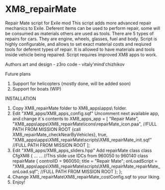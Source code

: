 # XM8_repairMate

Repair Mate script for Exile mod
This script adds more advanced repair mechanics to Exile.
Deferent items can be used to perform repair, some will be
consumed as materials others are used as tools.
There are 5 types of repairs for cars. They are engine, wheels, glasses,
fuel and body. Script is highly configurable, and allows to set exact
material costs and reqiured tools for deferent types of repair.
It is allowed to have materials and tools inside vehicle being repaired.
Script requires improved XM8 apps to work.

Authors
art and design - z3ro
code - vitaly'mind'chizhikov

Future plans
1. Support for helicopters (mostly done, will be added soon)
2. Support for boats (WIP)

INSTALLATION
1) Copy XM8_repairMate folder to XM8_apps\apps\ folder.
2) Edit "XM8_apps/XM8_apps_config.sqf"
	Uncomment next available app, and change it`s contents to
	XM8_apps_app<availableAppNumber> = [
		"Repair Mate",
		"XM8_apps\apps\XM8_repairMate\icons\repairMate_icon.paa", //FULL PATH FROM MISSION ROOT
		{call XM8_repairMate_checkNearByVehicles},
		true,
		"XM8_apps\apps\XM8_repairMate\scripts\XM8_repairMate_init.sqf" //FULL PATH FROM MISSION ROOT
	];
3) Edit "XM8_apps/XM8_apps_sliders.hpp"
	Add repairMate class
	class CfgXM8 {
		...
		<other classes>
		...
		//This slide use IDCs from 960050 to 960140
		class repairMate {
			controlID = 960050;
			title = "Repair Mate";
			onLoadScript = "XM8_apps\apps\XM8_repairMate\scripts\XM8_repairMate_repairMate_onLoad.sqf"; //FULL PATH FROM MISSION ROOT
		};
	};
4) Change XM8_repairMate\XM8_repairMate_costConfig.sqf to your liking.
5) Enjoy!

